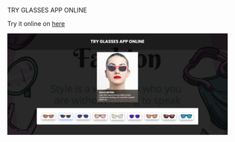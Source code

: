 TRY GLASSES APP ONLINE

Try it online on <a href="http://tryglass.surge.sh/" target="_blank">here</a>

<img src="https://github.com/jamesnguyenn/tryglasshomework/blob/master/public/assets/images/screenshot.png?raw=true">
